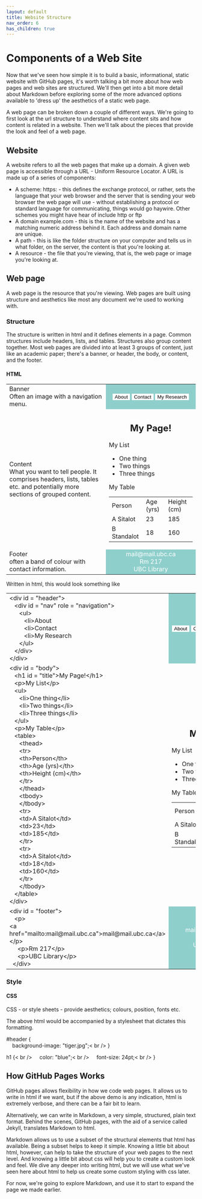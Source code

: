```yaml
---
layout: default
title: Website Structure
nav_order: 6
has_children: true
---
```


# Components of a Web Site

Now that we've seen how simple it is to build a basic, informational, static website with GitHub pages, it's worth talking a bit more about how web pages and web sites are structured. We'll then get into a bit more detail about Markdown before exploring some of the more advanced options available to 'dress up' the aesthetics of a static web page.

A web page can be broken down a couple of different ways. We're going to first look at the url structure to understand where content sits and how content is related in a website. Then we'll talk about the pieces that provide the look and feel of a web page.

## Website

A website refers to all the web pages that make up a domain. A given web page is accessible through a URL - Uniform Resource Locator. A URL is made up of a series of components:



* A scheme: https: - this defines the exchange protocol, or rather, sets the language that your web browser and the server that is sending your web browser the web page will use - without establishing a protocol or standard language for communicating, things would go haywire. Other schemes you might have hear of include http or ftp
* A domain example.com - this is the name of the website and has a matching numeric address behind it.  Each address and domain name are unique. 
* A path - this is like the folder structure on your computer and tells us in what folder, on the server, the content is that you're looking at.
* A resource - the file that you're viewing, that is, the web page or image you're looking at.

## Web page

A web page is the resource that you're viewing. Web pages are built using structure and aesthetics like most any document we're used to working with.

### Structure

The structure is written in html and it defines elements in a page. Common structures include headers, lists, and tables. Structures also group content together. Most web pages are divided into at least 3 groups of content, just like an academic paper; there's a banner, or header, the body, or content, and the footer.

#### HTML

<table>
  <tr>
   <td>Banner<br />Often an image with a navigation menu.
   </td>
    <td style="background-color:#8fcfcb;text-align:center;"><button style="background-color:#ffffff;border:none;">About</button> <button style="background-color:#ffffff;border:none;">Contact</button> <button style="background-color:#ffffff;border:none;">My Research</button>
   </td>
  </tr>
  <tr>
   <td>Content<br />What you want to tell people. It comprises headers, lists, tables etc. and potentially more sections of grouped content.
   </td>
   <td>
     <h2 style="text-align:center;">My Page!</h2>
     <p>My List</p>
    <ul>
      <li>One thing</li>
      <li>Two things</li>
      <li>Three things</li>
    </ul>
    <p>My Table</p>
    <table>
      <tr>
        <td>Person</td>
       <td>Age (yrs)</td>
       <td>Height (cm)</td>
      </tr>
      <tr>
        <td>A Sitalot</td>
        <td>23</td>
        <td>185</td>
      </tr>
      <tr>
        <td>B Standalot</td>
        <td>18</td>
        <td>160</td>
      </tr>
    </table>
    </td>
  </tr>
  <tr>
   <td>Footer<br />often a band of colour with contact information.</td>
   <td style="background-color:#8fcfcb;text-align:center;color:#ffffff;">mail@mail.ubc.ca<br />Rm 217<br />UBC Library</td>
  </tr>
</table>


Written in html, this would look something like

<table>
  <tr>
   <td>
     &lt;div id = "header"><br />
     &nbsp;&nbsp;&nbsp;&lt;div id = "nav" role = "navigation"><br />
     &nbsp;&nbsp;&nbsp;&nbsp;&nbsp;&nbsp;&lt;ul><br />
     &nbsp;&nbsp;&nbsp;&nbsp;&nbsp;&nbsp;&nbsp;&nbsp;&nbsp;&lt;li>About</li><br />
     &nbsp;&nbsp;&nbsp;&nbsp;&nbsp;&nbsp;&nbsp;&nbsp;&nbsp;&lt;li>Contact</li><br />
     &nbsp;&nbsp;&nbsp;&nbsp;&nbsp;&nbsp;&nbsp;&nbsp;&nbsp;&lt;li>My Research</li><br />
     &nbsp;&nbsp;&nbsp;&nbsp;&nbsp;&nbsp;&lt;/ul><br />
     &nbsp;&nbsp;&nbsp;&lt;/div><br />
     &lt;/div><br />
   </td>
   <td style="background-color:#8fcfcb;text-align:center;"><button style="background-color:#ffffff;border:none;">About</button> <button style="background-color:#ffffff;border:none;">Contact</button> <button style="background-color:#ffffff;border:none;">My Research</button>
   </td>
  </tr>
  <tr>
   <td>
     &lt;div id = "body"><br />
     &nbsp;&nbsp;&nbsp;&lt;h1 id = "title">My Page!&lt;/h1><br />
     &nbsp;&nbsp;&nbsp;&lt;p>My List&lt;/p><br />
     &nbsp;&nbsp;&nbsp;&lt;ul><br />
     &nbsp;&nbsp;&nbsp;&nbsp;&nbsp;&nbsp;&lt;li>One thing&lt;/li><br />
     &nbsp;&nbsp;&nbsp;&nbsp;&nbsp;&nbsp;&lt;li>Two things&lt;/li><br />
     &nbsp;&nbsp;&nbsp;&nbsp;&nbsp;&nbsp;&lt;li>Three things&lt;/li><br />
     &nbsp;&nbsp;&nbsp;&lt;/ul><br />
     &nbsp;&nbsp;&nbsp;&lt;p>My Table&lt;/p><br />
     &nbsp;&nbsp;&nbsp;&lt;table><br />
     &nbsp;&nbsp;&nbsp;&nbsp;&nbsp;&nbsp;&lt;thead><br />
     &nbsp;&nbsp;&nbsp;&nbsp;&nbsp;&nbsp;&lt;tr><br />
     &nbsp;&nbsp;&nbsp;&nbsp;&nbsp;&nbsp;&lt;th>Person&lt;/th><br />
     &nbsp;&nbsp;&nbsp;&nbsp;&nbsp;&nbsp;&lt;th>Age (yrs)&lt;/th><br />
     &nbsp;&nbsp;&nbsp;&nbsp;&nbsp;&nbsp;&lt;th>Height (cm)&lt;/th><br />
     &nbsp;&nbsp;&nbsp;&nbsp;&nbsp;&nbsp;&lt;/tr><br />
     &nbsp;&nbsp;&nbsp;&nbsp;&nbsp;&nbsp;&lt;/thead><br />
     &nbsp;&nbsp;&nbsp;&nbsp;&nbsp;&nbsp;&lt;tbody><br />
     &nbsp;&nbsp;&nbsp;&nbsp;&nbsp;&nbsp;&lt;/tbody><br />
     &nbsp;&nbsp;&nbsp;&nbsp;&nbsp;&nbsp;&lt;tr><br />
     &nbsp;&nbsp;&nbsp;&nbsp;&nbsp;&nbsp;&lt;td>A Sitalot&lt;/td><br />
     &nbsp;&nbsp;&nbsp;&nbsp;&nbsp;&nbsp;&lt;td>23&lt;/td><br />
     &nbsp;&nbsp;&nbsp;&nbsp;&nbsp;&nbsp;&lt;td>185&lt;/td><br />
     &nbsp;&nbsp;&nbsp;&nbsp;&nbsp;&nbsp;&lt;/tr><br />
     &nbsp;&nbsp;&nbsp;&nbsp;&nbsp;&nbsp;&lt;tr><br />
     &nbsp;&nbsp;&nbsp;&nbsp;&nbsp;&nbsp;&lt;td>A Sitalot&lt;/td><br />
     &nbsp;&nbsp;&nbsp;&nbsp;&nbsp;&nbsp;&lt;td>18&lt;/td><br />
     &nbsp;&nbsp;&nbsp;&nbsp;&nbsp;&nbsp;&lt;td>160&lt;/td><br />
     &nbsp;&nbsp;&nbsp;&nbsp;&nbsp;&nbsp;&lt;/tr><br />
     &nbsp;&nbsp;&nbsp;&nbsp;&nbsp;&nbsp;&lt;/tbody><br />
     &nbsp;&nbsp;&nbsp;&lt;/table><br />
     &lt;/div><br />
   </td>
   <td>
     <h2 style="text-align:center;">My Page!</h2>
     <p>My List</p>
    <ul>
      <li>One thing</li>
      <li>Two things</li>
      <li>Three things</li>
    </ul>
    <p>My Table</p>
    <table>
      <tr>
        <td>Person</td>
       <td>Age (yrs)</td>
       <td>Height (cm)</td>
      </tr>
      <tr>
        <td>A Sitalot</td>
        <td>23</td>
        <td>185</td>
      </tr>
      <tr>
        <td>B Standalot</td>
        <td>18</td>
        <td>160</td>
      </tr>
    </table>
   </td>
  </tr>
  <tr>
   <td>
     &lt;div id = "footer"><br />
     &nbsp;&nbsp;&nbsp;&lt;p><br />&lt;a href="mailto:mail@mail.ubc.ca">mail@mail.ubc.ca&lt;/a><br />&lt;/p><br />
     &nbsp;&nbsp;&nbsp;&nbsp;&nbsp;&lt;p>Rm 217&lt;/p><br />
     &nbsp;&nbsp;&nbsp;&nbsp;&nbsp;&lt;p>UBC Library&lt;/p><br />
     &nbsp;&nbsp;&lt;/div><br />
    </td>
    <td style="background-color:#8fcfcb;text-align:center;color:#ffffff;">mail@mail.ubc.ca<br />Rm 217<br />UBC Library</td>
  </tr>
</table>


### Style

#### CSS

CSS - or style sheets - provide aesthetics; colours, position, fonts etc. 

The above html would be accompanied by a stylesheet that dictates this formatting.

#header {<br />
&nbsp;&nbsp;&nbsp;&nbsp;background-image: "tiger.jpg";< br />
}

h1 {< br />
&nbsp;&nbsp;&nbsp;&nbsp;color: "blue";< br />
&nbsp;&nbsp;&nbsp;&nbsp;font-size: 24pt;< br />
}

## How GitHub Pages Works

GitHub pages allows flexibility in how we code web pages. It allows us to write in html if we want, but if the above demo is any indication, html is extremely verbose, and there can be a fair bit to learn.

Alternatively, we can write in Markdown, a very simple, structured, plain text format. Behind the scenes, GitHub pages, with the aid of a service called Jekyll, translates Markdown to html.

Markdown allows us to use a subset of the structural elements that html has available. Being a subset helps to keep it simple. Knowing a little bit about html, however, can help to take the structure of your web pages to the next level. And knowing a little bit about css will help you to create a custom look and feel. We dive any deeper into writing html, but we will use what we've seen here about html to help us create some custom styling with css later.

For now, we're going to explore Markdown, and use it to start to expand the page we made earlier.
